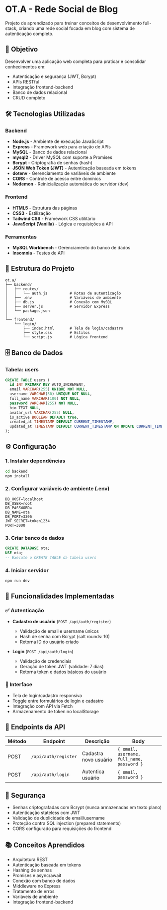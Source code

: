 # OT.A - Rede Social de Blog

Projeto de aprendizado para treinar conceitos de desenvolvimento full-stack, criando uma rede social focada em blog com sistema de autenticação completo.

## 🎯 Objetivo

Desenvolver uma aplicação web completa para praticar e consolidar conhecimentos em:
- Autenticação e segurança (JWT, Bcrypt)
- APIs RESTful
- Integração frontend-backend
- Banco de dados relacional
- CRUD completo

## 🛠️ Tecnologias Utilizadas

### Backend
- **Node.js** - Ambiente de execução JavaScript
- **Express** - Framework web para criação de APIs
- **MySQL** - Banco de dados relacional
- **mysql2** - Driver MySQL com suporte a Promises
- **Bcrypt** - Criptografia de senhas (hash)
- **JSON Web Token (JWT)** - Autenticação baseada em tokens
- **dotenv** - Gerenciamento de variáveis de ambiente
- **CORS** - Controle de acesso entre domínios
- **Nodemon** - Reinicialização automática do servidor (dev)

### Frontend
- **HTML5** - Estrutura das páginas
- **CSS3** - Estilização
- **Tailwind CSS** - Framework CSS utilitário
- **JavaScript (Vanilla)** - Lógica e requisições à API

### Ferramentas
- **MySQL Workbench** - Gerenciamento do banco de dados
- **Insomnia** - Testes de API

## 📁 Estrutura do Projeto

```
ot.a/
├── backend/
│   ├── routes/
│   │   └── auth.js          # Rotas de autenticação
│   ├── .env                 # Variáveis de ambiente
│   ├── db.js                # Conexão com MySQL
│   ├── server.js            # Servidor Express
│   └── package.json
│
└── frontend/
    └── login/
        ├── index.html       # Tela de login/cadastro
        ├── style.css        # Estilos
        └── script.js        # Lógica frontend
```

## 🗄️ Banco de Dados

### Tabela: users
```sql
CREATE TABLE users (
  id INT PRIMARY KEY AUTO_INCREMENT,
  email VARCHAR(255) UNIQUE NOT NULL,
  username VARCHAR(50) UNIQUE NOT NULL,
  full_name VARCHAR(100) NOT NULL,
  password VARCHAR(255) NOT NULL,
  bio TEXT NULL,
  avatar_url VARCHAR(255) NULL,
  is_active BOOLEAN DEFAULT true,
  created_at TIMESTAMP DEFAULT CURRENT_TIMESTAMP,
  updated_at TIMESTAMP DEFAULT CURRENT_TIMESTAMP ON UPDATE CURRENT_TIMESTAMP
);
```

## ⚙️ Configuração

### 1. Instalar dependências
```bash
cd backend
npm install
```

### 2. Configurar variáveis de ambiente (.env)
```
DB_HOST=localhost
DB_USER=root
DB_PASSWORD=
DB_NAME=ota
DB_PORT=3306
JWT_SECRET=token1234
PORT=3000
```

### 3. Criar banco de dados
```sql
CREATE DATABASE ota;
USE ota;
-- Execute o CREATE TABLE da tabela users
```

### 4. Iniciar servidor
```bash
npm run dev
```

## 🚀 Funcionalidades Implementadas

### ✅ Autenticação
- **Cadastro de usuário** (`POST /api/auth/register`)
  - Validação de email e username únicos
  - Hash de senha com Bcrypt (salt rounds: 10)
  - Retorna ID do usuário criado

- **Login** (`POST /api/auth/login`)
  - Validação de credenciais
  - Geração de token JWT (validade: 7 dias)
  - Retorna token e dados básicos do usuário

### 🎨 Interface
- Tela de login/cadastro responsiva
- Toggle entre formulários de login e cadastro
- Integração com API via Fetch
- Armazenamento de token no localStorage

## 📡 Endpoints da API

| Método | Endpoint | Descrição | Body |
|--------|----------|-----------|------|
| POST | `/api/auth/register` | Cadastra novo usuário | `{ email, username, full_name, password }` |
| POST | `/api/auth/login` | Autentica usuário | `{ email, password }` |

## 🔐 Segurança

- Senhas criptografadas com Bcrypt (nunca armazenadas em texto plano)
- Autenticação stateless com JWT
- Validação de duplicidade de email/username
- Proteção contra SQL injection (prepared statements)
- CORS configurado para requisições do frontend

## 📚 Conceitos Aprendidos

- Arquitetura REST
- Autenticação baseada em tokens
- Hashing de senhas
- Promises e async/await
- Conexão com banco de dados
- Middleware no Express
- Tratamento de erros
- Variáveis de ambiente
- Integração frontend-backend
